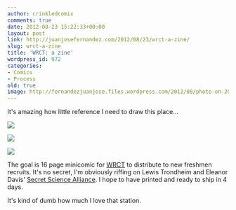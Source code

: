 ```yaml
---
author: crinkledcomix
comments: true
date: 2012-08-23 15:22:33+00:00
layout: post
link: http://juanjosefernandez.com/2012/08/23/wrct-a-zine/
slug: wrct-a-zine
title: 'WRCT: a zine'
wordpress_id: 972
categories:
- Comics
- Process
old: true
image: http://fernandezjuanjose.files.wordpress.com/2012/08/photo-on-2012-08-23-at-11-11-31.jpg
---
```


It's amazing how little reference I need to draw this place...
<!--more-->

[![](http://fernandezjuanjose.files.wordpress.com/2012/08/photo-on-2012-08-23-at-11-11-31.jpg)](http://fernandezjuanjose.files.wordpress.com/2012/08/photo-on-2012-08-23-at-11-11-31.jpg)

[![](http://fernandezjuanjose.files.wordpress.com/2012/08/photo-on-2012-08-23-at-11-11-2.jpg)](http://fernandezjuanjose.files.wordpress.com/2012/08/photo-on-2012-08-23-at-11-11-2.jpg)

[![](http://fernandezjuanjose.files.wordpress.com/2012/08/photo-on-2012-08-23-at-11-11.jpg)](http://fernandezjuanjose.files.wordpress.com/2012/08/photo-on-2012-08-23-at-11-11.jpg)

The goal is 16 page minicomic for [WRCT](http://www.wrct.org/) to distribute to new freshmen recruits. It's no secret, I'm obviously riffing on Lewis Trondheim and Eleanor Davis' [Secret Science Alliance](http://doing-fine.com/?p=356). I hope to have printed and ready to ship in 4 days.

It's kind of dumb how much I love that station.


